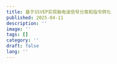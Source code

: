 ```yaml
---
title: 基于SSVEP实现脑电波信号分类和指令转化
published: 2025-04-11
description: ''
image: ''
tags: []
category: ''
draft: false 
lang: ''
---
```

